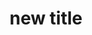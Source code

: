 ---
    title: new title
    keywords: 1 2 3 
    createdAt: Thu Feb 29 2024 11:46:46 GMT+0000 (Greenwich Mean Time)
---